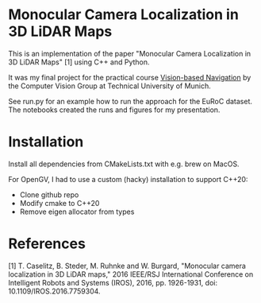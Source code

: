 # Monocular Camera Localization in 3D LiDAR Maps
This is an implementation of the paper "Monocular Camera Localization in 3D LiDAR Maps" [1] using C++ and Python. 


It was my final project for the practical course [Vision-based Navigation](https://vision.in.tum.de/teaching/ws2022/visnav_ws2022) by the Computer Vision Group at Technical University of Munich.

See run.py for an example how to run the approach for the EuRoC dataset. The notebooks created the runs and figures for my presentation.

# Installation

Install all dependencies from CMakeLists.txt with e.g. brew on MacOS. 

For OpenGV, I had to use a custom (hacky) installation to support C++20:
- Clone github repo
- Modify cmake to C++20
- Remove eigen allocator from types 


# References
[1] T. Caselitz, B. Steder, M. Ruhnke and W. Burgard, "Monocular camera localization in 3D LiDAR maps," 2016 IEEE/RSJ International Conference on Intelligent Robots and Systems (IROS), 2016, pp. 1926-1931, doi: 10.1109/IROS.2016.7759304.
